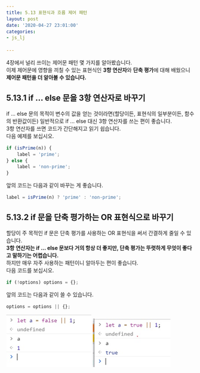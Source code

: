 ```yaml
---
title: 5.13 표현식과 흐름 제어 패턴
layout: post
date: '2020-04-27 23:01:00'
categories:
- js_lj

---
```


4장에서 널리 쓰이는 제어문 패턴 몇 가지를 알아봤습니다.  
이제 제어문에 영향을 끼칠 수 있는 표현식인 **3항 연산자**와 **단축 평가**에 대해 배웠으니 **제어문 패턴을 더 알아볼 수 있습니다.**

## 5.13.1 if ... else 문을 3항 연산자로 바꾸기

if ... else 문의 목적이 변수의 값을 얻는 것이라면(할당이든, 표현식의 일부분이든, 함수의 반환값이든) 일반적으로 if ... else 대신 3항 연산자를 쓰는 편이 좋습니다.  
3항 연산자를 쓰면 코드가 간단해지고 읽기 쉽습니다.  
다음 예제를 보십시오.

```javascript
if (isPrime(n)) {
	label = 'prime';
} else {
	label = 'non-prime';
}
```

앞의 코드는 다음과 같이 바꾸는 게 좋습니다.

```javascript
label = isPrime(n) ? 'prime' : 'non-prime';
```

## 5.13.2 if 문을 단축 평가하는 OR 표현식으로 바꾸기

할당이 주 목적인 if 문은 단축 평가를 사용하는 OR 표현식을 써서 간결하게 줄일 수 있습니다.  
**3항 연산자는 if ... else 문보다 거의 항상 더 좋지만, 단축 평가는 뚜렷하게 무엇이 좋다고 말하기는 어렵습니다.**  
하지만 매우 자주 사용하는 패턴이니 알아두는 편이 좋습니다.  
다음 코드를 보십시오.

```javascript
if (!options) options = {};
```

앞의 코드는 다음과 같이 쓸 수 있습니다.

```javascript
options = options || {};
```

![](/static/img/learningjs/image43.jpg)
![](/static/img/learningjs/image44.jpg)